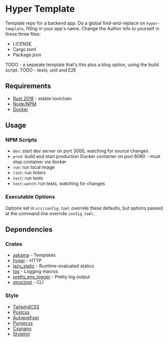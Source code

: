 # Hyper Template

Template repo for a backend app.  Do a global find-and-replace on `hyper-template`, filling in your app's name.  Change the Author info to yourself in these three files:

- LICENSE
- Cargo.toml
- Package.json

TODO - a separate template that's this plus a blog option, using the build script.
TODO - tests, unit and E2E

## Requirements

- [Rust 2018](https://www.rust-lang.org/) - stable toolchain
- [Node/NPM](https://nodejs.org/en/)
- [Docker](https://www.docker.com/)

## Usage

### NPM Scripts

- `dev`: start dev server on port 3000, watching for source changes
- `prod`: build and start production Docker container on port 8080 - must stop container via docker
- `run`: run local image
- `lint`: run linters
- `test`: run tests
- `test:watch`: run tests, watching for changes

### Executable Options

Options set in `src/config.toml` override these defaults, but options passed at the command line override `config.toml`.

## Dependencies

### Crates

- [askama](https://github.com/djc/askama) - Templates
- [hyper](https://hyper.rs/) - HTTP
- [lazy_static](https://github.com/rust-lang-nursery/lazy-static.rs) - Runtime-evaluated statics
- [log](https://github.com/rust-lang/log) - Logging macros
- [pretty_env_logger](https://github.com/seanmonstar/pretty-env-logger) - Pretty log output
- [structopt](https://github.com/TeXitoi/structopt) - CLI

### Style

- [TailwindCSS](https://tailwindcss.com/)
- [Postcss](https://postcss.org/)
- [Autoprefixer](https://github.com/postcss/autoprefixer)
- [Purgecss](https://purgecss.com/)
- [Cssnano](https://cssnano.co/)
- [Stylelint](https://stylelint.io/)

